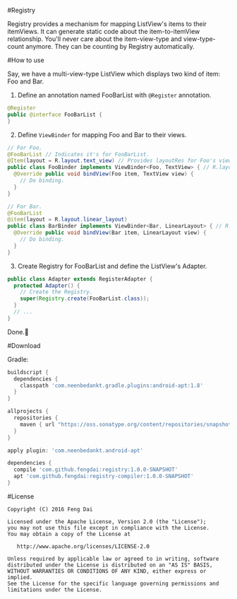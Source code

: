 #Registry

Registry provides a mechanism for mapping ListView's items to their itemViews. It can generate static code about the item-to-itemView relationship. You'll never care about the item-view-type and view-type-count anymore. They can be counting by Registry automatically.

#How to use

Say, we have a multi-view-type ListView which displays two kind of item: Foo and Bar.

1. Define an annotation named FooBarList with ```@Register``` annotation.
```java
@Register
public @interface FooBarList {
}
```

2. Define ```ViewBinder``` for mapping Foo and Bar to their views.
```java
// For Foo.
@FooBarList // Indicates it's for FooBarList.
@Item(layout = R.layout.text_view) // Provides layoutRes for Foo's view.
public class FooBinder implements ViewBinder<Foo, TextView> { // R.layout.text_view is a TextView.
  @Override public void bindView(Foo item, TextView view) {
    // Do binding.
  }
}
```
```java
// For Bar.
@FooBarList
@item(layout = R.layout.linear_layout)
public class BarBinder implements ViewBinder<Bar, LinearLayout> { // R.layout.linear_layout is a LinearLayout.
  @Override public void bindView(Bar item, LinearLayout view) {
    // Do binding.
  }
}
```

3. Create Registry for FooBarList and define the ListView's Adapter.
```java
public class Adapter extends RegisterAdapter {
  protected Adapter() {
    // Create the Registry.
    super(Registry.create(FooBarList.class));
  }
  // ...
}
```

Done.:tada:

#Download

Gradle:
```groovy
buildscript {
  dependencies {
    classpath 'com.neenbedankt.gradle.plugins:android-apt:1.8'
  }
}

allprojects {
  repositories {
    maven { url "https://oss.sonatype.org/content/repositories/snapshots" }
  }
}
```
```groovy
apply plugin: 'com.neenbedankt.android-apt'

dependencies {
  compile 'com.github.fengdai:registry:1.0.0-SNAPSHOT'
  apt 'com.github.fengdai:registry-compiler:1.0.0-SNAPSHOT'
}
```

#License

    Copyright (C) 2016 Feng Dai

    Licensed under the Apache License, Version 2.0 (the "License");
    you may not use this file except in compliance with the License.
    You may obtain a copy of the License at

       http://www.apache.org/licenses/LICENSE-2.0

    Unless required by applicable law or agreed to in writing, software
    distributed under the License is distributed on an "AS IS" BASIS,
    WITHOUT WARRANTIES OR CONDITIONS OF ANY KIND, either express or implied.
    See the License for the specific language governing permissions and
    limitations under the License.
